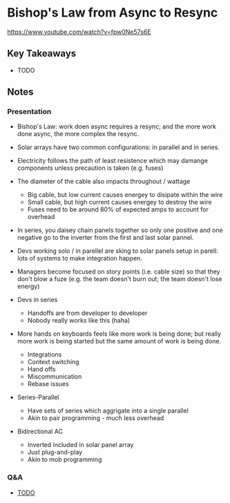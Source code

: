 # Bishop's Law from Async to Resync

<https://www.youtube.com/watch?v=fpw0Ne57s6E>

## Key Takeaways

* TODO

## Notes

### Presentation

* Bishop's Law: work doen async requires a resync; and the more work done async, the more complex the resync.

* Solar arrays have two common configurations: in parallel and in series.
* Electricity follows the path of least resistence which may damange components unless precaution is taken (e.g. fuses)
* The diameter of the cable also impacts throughout / wattage
  * Big cable, but low current causes energey to disipate within the wire
  * Small cable, but high current causes energey to destroy the wire
  * Fuses need to be around 80% of expected amps to account for overhead

* In series, you daisey chain panels together so only one positive and one negative go to the inverter from the first and last solar pannel.

* Devs working solo / in parellel are sking to solar panels setup in parell: lots of systems to make integration happen.
* Managers become focused on story points (i.e. cable size) so that they don't blow a fuze (e.g. the team doesn't burn out; the team doesn't lose energy)

* Devs in series
  * Handoffs are from developer to developer
  * Nobody really works like this (haha)
* More hands on keyboards feels like more work is being done; but really more work is being started but the same amount of work is being done.
  * Integrations
  * Context switching
  * Hand offs
  * Miscommunication
  * Rebase issues

* Series-Parallel
  * Have sets of series which aggrigate into a single parallel
  * Akin to pair programming - much less overhead

* Bidirectional AC
  * Inverted included in solar panel array
  * Just plug-and-play
  * Akin to mob programming

### Q&A

* [TODO](https://youtu.be/fpw0Ne57s6E?t=2138)
